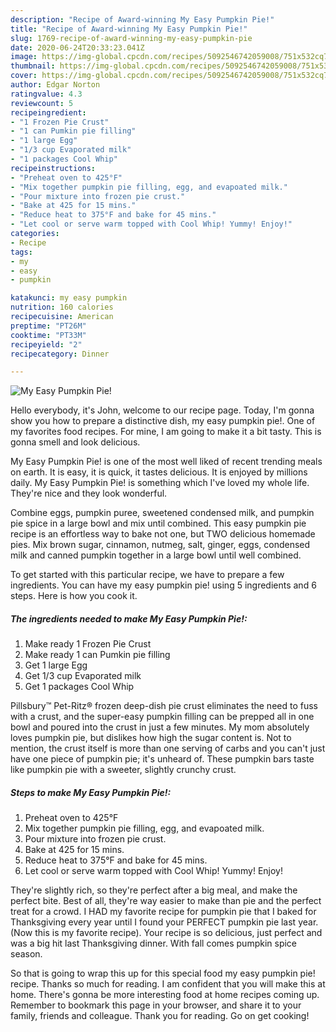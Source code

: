 ```yaml
---
description: "Recipe of Award-winning My Easy Pumpkin Pie!"
title: "Recipe of Award-winning My Easy Pumpkin Pie!"
slug: 1769-recipe-of-award-winning-my-easy-pumpkin-pie
date: 2020-06-24T20:33:23.041Z
image: https://img-global.cpcdn.com/recipes/5092546742059008/751x532cq70/my-easy-pumpkin-pie-recipe-main-photo.jpg
thumbnail: https://img-global.cpcdn.com/recipes/5092546742059008/751x532cq70/my-easy-pumpkin-pie-recipe-main-photo.jpg
cover: https://img-global.cpcdn.com/recipes/5092546742059008/751x532cq70/my-easy-pumpkin-pie-recipe-main-photo.jpg
author: Edgar Norton
ratingvalue: 4.3
reviewcount: 5
recipeingredient:
- "1 Frozen Pie Crust"
- "1 can Pumkin pie filling"
- "1 large Egg"
- "1/3 cup Evaporated milk"
- "1 packages Cool Whip"
recipeinstructions:
- "Preheat oven to 425°F"
- "Mix together pumpkin pie filling, egg, and evapoated milk."
- "Pour mixture into frozen pie crust."
- "Bake at 425 for 15 mins."
- "Reduce heat to 375°F and bake for 45 mins."
- "Let cool or serve warm topped with Cool Whip! Yummy! Enjoy!"
categories:
- Recipe
tags:
- my
- easy
- pumpkin

katakunci: my easy pumpkin 
nutrition: 160 calories
recipecuisine: American
preptime: "PT26M"
cooktime: "PT33M"
recipeyield: "2"
recipecategory: Dinner

---
```



![My Easy Pumpkin Pie!](https://img-global.cpcdn.com/recipes/5092546742059008/751x532cq70/my-easy-pumpkin-pie-recipe-main-photo.jpg)

Hello everybody, it's John, welcome to our recipe page. Today, I'm gonna show you how to prepare a distinctive dish, my easy pumpkin pie!. One of my favorites food recipes. For mine, I am going to make it a bit tasty. This is gonna smell and look delicious.

My Easy Pumpkin Pie! is one of the most well liked of recent trending meals on earth. It is easy, it is quick, it tastes delicious. It is enjoyed by millions daily. My Easy Pumpkin Pie! is something which I've loved my whole life. They're nice and they look wonderful.

Combine eggs, pumpkin puree, sweetened condensed milk, and pumpkin pie spice in a large bowl and mix until combined. This easy pumpkin pie recipe is an effortless way to bake not one, but TWO delicious homemade pies. Mix brown sugar, cinnamon, nutmeg, salt, ginger, eggs, condensed milk and canned pumpkin together in a large bowl until well combined.


To get started with this particular recipe, we have to prepare a few ingredients. You can have my easy pumpkin pie! using 5 ingredients and 6 steps. Here is how you cook it.

<!--inarticleads1-->

##### The ingredients needed to make My Easy Pumpkin Pie!:

1. Make ready 1 Frozen Pie Crust
1. Make ready 1 can Pumkin pie filling
1. Get 1 large Egg
1. Get 1/3 cup Evaporated milk
1. Get 1 packages Cool Whip


Pillsbury™ Pet-Ritz® frozen deep-dish pie crust eliminates the need to fuss with a crust, and the super-easy pumpkin filling can be prepped all in one bowl and poured into the crust in just a few minutes. My mom absolutely loves pumpkin pie, but dislikes how high the sugar content is. Not to mention, the crust itself is more than one serving of carbs and you can&#39;t just have one piece of pumpkin pie; it&#39;s unheard of. These pumpkin bars taste like pumpkin pie with a sweeter, slightly crunchy crust. 

<!--inarticleads2-->

##### Steps to make My Easy Pumpkin Pie!:

1. Preheat oven to 425°F
1. Mix together pumpkin pie filling, egg, and evapoated milk.
1. Pour mixture into frozen pie crust.
1. Bake at 425 for 15 mins.
1. Reduce heat to 375°F and bake for 45 mins.
1. Let cool or serve warm topped with Cool Whip! Yummy! Enjoy!


They&#39;re slightly rich, so they&#39;re perfect after a big meal, and make the perfect bite. Best of all, they&#39;re way easier to make than pie and the perfect treat for a crowd. I HAD my favorite recipe for pumpkin pie that I baked for Thanksgiving every year until I found your PERFECT pumpkin pie last year. (Now this is my favorite recipe). Your recipe is so delicious, just perfect and was a big hit last Thanksgiving dinner. With fall comes pumpkin spice season. 

So that is going to wrap this up for this special food my easy pumpkin pie! recipe. Thanks so much for reading. I am confident that you will make this at home. There's gonna be more interesting food at home recipes coming up. Remember to bookmark this page in your browser, and share it to your family, friends and colleague. Thank you for reading. Go on get cooking!
